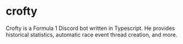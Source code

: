 # crofty

Crofty is a Formula 1 Discord bot written in Typescript. He provides historical statistics, automatic race event thread creation, and more.
